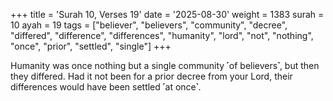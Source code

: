 +++
title = 'Surah 10, Verses 19'
date = '2025-08-30'
weight = 1383
surah = 10
ayah = 19
tags = ["believer", "believers", "community", "decree", "differed", "difference", "differences", "humanity", "lord", "not", "nothing", "once", "prior", "settled", "single"]
+++

Humanity was once nothing but a single community ˹of believers˺, but then they differed. Had it not been for a prior decree from your Lord, their differences would have been settled ˹at once˺.